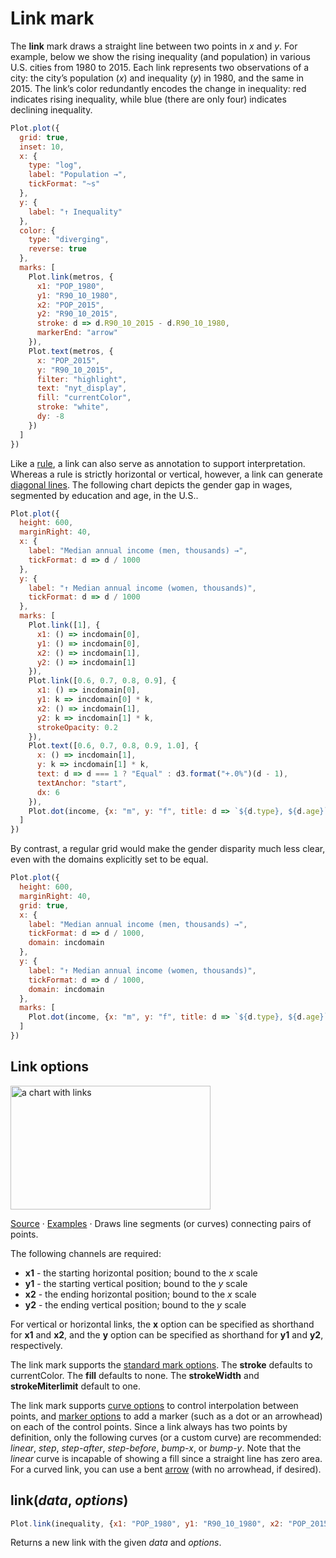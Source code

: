 # Link mark

The **link** mark draws a straight line between two points in *x* and *y*. For example, below we show the rising inequality (and population) in various U.S. cities from 1980 to 2015. Each link represents two observations of a city: the city’s population (*x*) and inequality (*y*) in 1980, and the same in 2015. The link’s color redundantly encodes the change in inequality: red indicates rising inequality, while blue (there are only four) indicates declining inequality.

```js
Plot.plot({
  grid: true,
  inset: 10,
  x: {
    type: "log",
    label: "Population →",
    tickFormat: "~s"
  },
  y: {
    label: "↑ Inequality"
  },
  color: {
    type: "diverging",
    reverse: true
  },
  marks: [
    Plot.link(metros, {
      x1: "POP_1980",
      y1: "R90_10_1980",
      x2: "POP_2015",
      y2: "R90_10_2015",
      stroke: d => d.R90_10_2015 - d.R90_10_1980,
      markerEnd: "arrow"
    }),
    Plot.text(metros, {
      x: "POP_2015",
      y: "R90_10_2015",
      filter: "highlight",
      text: "nyt_display",
      fill: "currentColor",
      stroke: "white",
      dy: -8
    })
  ]
})
```

Like a [rule](./rule.md), a link can also serve as annotation to support interpretation. Whereas a rule is strictly horizontal or vertical, however, a link can generate [diagonal lines](http://kelsocartography.com/blog/?p=2074). The following chart depicts the gender gap in wages, segmented by education and age, in the U.S..

<!-- incdomain = d3.extent(income.flatMap(d => [d.m, d.f])) -->

```js
Plot.plot({
  height: 600,
  marginRight: 40,
  x: {
    label: "Median annual income (men, thousands) →",
    tickFormat: d => d / 1000
  },
  y: {
    label: "↑ Median annual income (women, thousands)",
    tickFormat: d => d / 1000
  },
  marks: [
    Plot.link([1], {
      x1: () => incdomain[0],
      y1: () => incdomain[0],
      x2: () => incdomain[1],
      y2: () => incdomain[1]
    }),
    Plot.link([0.6, 0.7, 0.8, 0.9], {
      x1: () => incdomain[0],
      y1: k => incdomain[0] * k,
      x2: () => incdomain[1],
      y2: k => incdomain[1] * k,
      strokeOpacity: 0.2
    }),
    Plot.text([0.6, 0.7, 0.8, 0.9, 1.0], {
      x: () => incdomain[1],
      y: k => incdomain[1] * k,
      text: d => d === 1 ? "Equal" : d3.format("+.0%")(d - 1),
      textAnchor: "start",
      dx: 6
    }),
    Plot.dot(income, {x: "m", y: "f", title: d => `${d.type}, ${d.age}`})
  ]
})
```

By contrast, a regular grid would make the gender disparity much less clear, even with the domains explicitly set to be equal.

```js
Plot.plot({
  height: 600,
  marginRight: 40,
  grid: true,
  x: {
    label: "Median annual income (men, thousands) →",
    tickFormat: d => d / 1000,
    domain: incdomain
  },
  y: {
    label: "↑ Median annual income (women, thousands)",
    tickFormat: d => d / 1000,
    domain: incdomain
  },
  marks: [
    Plot.dot(income, {x: "m", y: "f", title: d => `${d.type}, ${d.age}`})
  ]
})
```

## Link options

[<img src="./img/link.png" width="320" height="198" alt="a chart with links">](https://observablehq.com/@observablehq/plot-link)

[Source](./src/marks/link.js) · [Examples](https://observablehq.com/@observablehq/plot-link) · Draws line segments (or curves) connecting pairs of points.

The following channels are required:

* **x1** - the starting horizontal position; bound to the *x* scale
* **y1** - the starting vertical position; bound to the *y* scale
* **x2** - the ending horizontal position; bound to the *x* scale
* **y2** - the ending vertical position; bound to the *y* scale

For vertical or horizontal links, the **x** option can be specified as shorthand for **x1** and **x2**, and the **y** option can be specified as shorthand for **y1** and **y2**, respectively.

The link mark supports the [standard mark options](#marks). The **stroke** defaults to currentColor. The **fill** defaults to none. The **strokeWidth** and **strokeMiterlimit** default to one.

The link mark supports [curve options](#curves) to control interpolation between points, and [marker options](#markers) to add a marker (such as a dot or an arrowhead) on each of the control points. Since a link always has two points by definition, only the following curves (or a custom curve) are recommended: *linear*, *step*, *step-after*, *step-before*, *bump-x*, or *bump-y*. Note that the *linear* curve is incapable of showing a fill since a straight line has zero area. For a curved link, you can use a bent [arrow](#arrow) (with no arrowhead, if desired).

## link(*data*, *options*)

```js
Plot.link(inequality, {x1: "POP_1980", y1: "R90_10_1980", x2: "POP_2015", y2: "R90_10_2015"})
```

Returns a new link with the given *data* and *options*.
